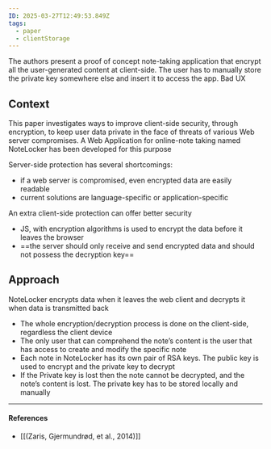 ```yaml
---
ID: 2025-03-27T12:49:53.849Z
tags:
  - paper
  - clientStorage
---
```

The authors present a proof of concept note-taking application that encrypt all the user-generated content at client-side. The user has to manually store the private key somewhere else and insert it to access the app. Bad UX
## Context

This paper investigates ways to improve client-side security, through encryption, to keep user data private in the face of threats of various Web server compromises. A Web Application for online-note taking named NoteLocker has been developed for this purpose

Server-side protection has several shortcomings:
- if a web server is compromised, even encrypted data are easily readable
- current solutions are language-specific or application-specific

An extra client-side protection can offer better security
- JS, with encryption algorithms is used to encrypt the data before it leaves the browser
- ==the server should only receive and send encrypted data and should not possess the decryption key==

## Approach

NoteLocker encrypts data when it leaves the web client and decrypts it when data is transmitted back
- The whole encryption/decryption process is done on the client-side, regardless the client device
- The only user that can comprehend the note’s content is the user that has access to create and modify the specific note
- Each note in NoteLocker has its own pair of RSA keys. The public key is used to encrypt and the private key to decrypt
- If the Private key is lost then the note cannot be decrypted, and the note’s content is lost. The private key has to be stored locally and manually

---
#### References
- [[(Zaris, Gjermundrød, et al., 2014)]]
